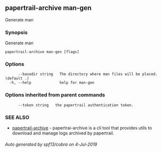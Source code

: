 ## papertrail-archive man-gen

Generate man

### Synopsis

Generate man

```
papertrail-archive man-gen [flags]
```

### Options

```
      --basedir string   The directory where man files will be placed. (default .)
  -h, --help             help for man-gen
```

### Options inherited from parent commands

```
      --token string   the papertrail authentication token.
```

### SEE ALSO

* [papertrail-archive](papertrail-archive.md)	 - papertrai-archive is a cli tool that provides utils to download and manage logs archived by papertrail.

###### Auto generated by spf13/cobra on 4-Jul-2019
